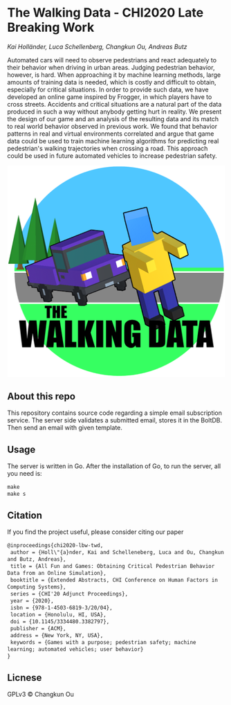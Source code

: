 # The Walking Data - CHI2020 Late Breaking Work

_Kai Holländer, Luca Schellenberg, Changkun Ou, Andreas Butz_

Automated cars will need to observe pedestrians and react adequately to their behavior when driving in urban areas. Judging pedestrian behavior, however, is hard. When approaching it by machine learning methods, large amounts of training data is needed, which is costly and difficult to obtain, especially for critical situations. In order to provide such data, we have developed an online game inspired by Frogger, in which players have to cross streets. Accidents and critical situations are a natural part of the data produced in such a way without anybody getting hurt in reality. We present the design of our game and an analysis of the resulting data and its match to real world behavior observed in previous work. We found that behavior patterns in real and virtual environments correlated and argue that game data could be used to train machine learning algorithms for predicting real pedestrian's walking trajectories when crossing a road. This approach could be used in future automated vehicles to increase pedestrian safety.

![](./public/assets/cover.png)

## About this repo

This repository contains source code regarding a simple email subscription service.
The server side validates a submitted email, stores it in the BoltDB. Then send an email with given template.

## Usage

The server is written in Go. After the installation of Go, to run the server, 
all you need is:

```
make
make s
```

## Citation

If you find the project useful, please consider citing our paper

```
@inproceedings{chi2020-lbw-twd,
 author = {Holl\"{a}nder, Kai and Schelleneberg, Luca and Ou, Changkun and Butz, Andreas},
 title = {All Fun and Games: Obtaining Critical Pedestrian Behavior Data from an Online Simulation},
 booktitle = {Extended Abstracts, CHI Conference on Human Factors in Computing Systems},
 series = {CHI'20 Adjunct Proceedings},
 year = {2020},
 isbn = {978-1-4503-6819-3/20/04},
 location = {Honolulu, HI, USA},
 doi = {10.1145/3334480.3382797},
 publisher = {ACM},
 address = {New York, NY, USA},
 keywords = {Games with a purpose; pedestrian safety; machine learning; automated vehicles; user behavior}
}
```

## Licnese

GPLv3 &copy; Changkun Ou